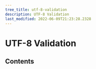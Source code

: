 ```yaml
---
tree_title: utf-8-validation
description: UTF-8 Validation
last_modified: 2022-06-09T21:23:28.2328
---
```


# UTF-8 Validation

## Contents
